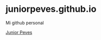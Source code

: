 # juniorpeves.github.io
Mi github personal

<div class="badge-base LI-profile-badge" data-locale="en_US" data-size="medium" data-theme="light" data-type="VERTICAL" data-vanity="junior-peves-94bb38152" data-version="v1"><a class="badge-base__link LI-simple-link" href="https://pe.linkedin.com/in/junior-peves-94bb38152?trk=profile-badge">Junior Peves</a></div>
              
